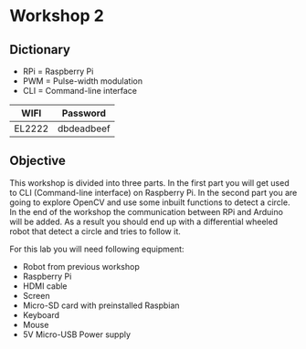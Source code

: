 # Workshop 2

## Dictionary

* RPi = Raspberry Pi
* PWM = Pulse-width modulation
* CLI = Command-line interface

| WIFI | Password |
| --- | --- |
| EL2222 | dbdeadbeef |

## Objective

This workshop is divided into three parts. In the first part you will get used to CLI \(Command-line interface\) on Raspberry Pi. In the second part you are going to explore OpenCV and use some inbuilt functions to detect a circle. In the end of the workshop the communication between RPi and Arduino will be added. As a result you should end up with a differential wheeled robot that detect a circle and tries to follow it.

For this lab you will need following equipment:

* Robot from previous workshop
* Raspberry Pi
* HDMI cable
* Screen
* Micro-SD card with preinstalled Raspbian
* Keyboard
* Mouse
* 5V Micro-USB Power supply


